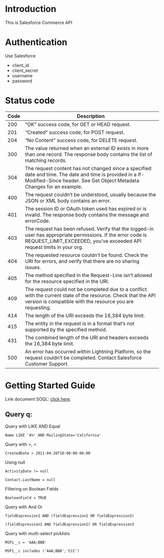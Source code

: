 # Introduction
This is Salesforce Commerce API

# Authentication
Use Salesforce 
 - client_id 
 - client_secret 
 - username 
 - password 
# Status code
| Code | Description |
| ---- | ----------- |
| 200 | “OK” success code, for GET or HEAD request. |
| 201 | “Created” success code, for POST request. |
| 204 | “No Content” success code, for DELETE request. |
| 300 | The value returned when an external ID exists in more than one record. The response body contains the list of matching records.|
| 304 | The request content has not changed since a specified date and time. The date and time is provided in a If-Modified-Since header. See Get Object Metadata Changes for an example. |
| 400 | The request couldn’t be understood, usually because the JSON or XML body contains an error.   |
| 401 | The session ID or OAuth token used has expired or is invalid. The response body contains the message and errorCode. |
| 403 | The request has been refused. Verify that the logged-in user has appropriate permissions. If the error code is REQUEST_LIMIT_EXCEEDED, you’ve exceeded API request limits in your org. |
| 404 | The requested resource couldn’t be found. Check the URI for errors, and verify that there are no sharing issues.   |
| 405 | The method specified in the Request-Line isn’t allowed for the resource specified in the URI.   |
| 409 |  The request could not be completed due to a conflict with the current state of the resource. Check that the API version is compatible with the resource you are requesting.   |
| 414 | The length of the URI exceeds the 16,384 byte limit. |
| 415 | The entity in the request is in a format that’s not supported by the specified method. |
| 431 | The combined length of the URI and headers exceeds the 16,384 byte limit. |
| 500 | An error has occurred within Lightning Platform, so the request couldn’t be completed. Contact Salesforce Customer Support. |

# Getting Started Guide

<p>Link document SOQL: <a href="https://blog.bessereau.eu/assets/pdfs/salesforce_soql_sosl.pdf" target="_blank">click here</a>.</p>

## Query q:

Query with LIKE AND Equal

```
Name LIKE 'A%' AND MailingState='California'
```

Query with >, <

```
CreatedDate > 2011-04-26T10:00:00-08:00
```

Using null

```
ActivityDate != null
```

```
Contact.LastName = null
```

Filtering on Boolean Fields

```
BooleanField = TRUE
```

Query with And Or

```
fieldExpression1 AND (fieldExpression2 OR fieldExpression3)
```

```
(fieldExpression1 AND fieldExpression2) OR fieldExpression3
```

Query with multi-select picklists

```
MSP1__c = 'AAA;BBB'
```

```
MSP1__c includes ('AAA;BBB','CCC')
```
